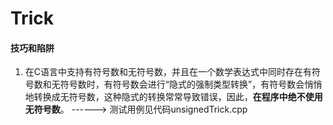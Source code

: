 # Trick

#### **技巧和陷阱**

1. 在C语言中支持有符号数和无符号数，并且在一个数学表达式中同时存在有符号数和无符号数时，有符号数会进行“隐式的强制类型转换”，有符号数会悄悄地转换成无符号数，这种隐式的转换常常导致错误，因此，**在程序中绝不使用无符号数**。  ------> 测试用例见代码unsignedTrick.cpp
